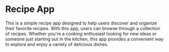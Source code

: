 # Recipe App

This is a simple recipe app designed to help users discover and organize their favorite recipes. With this app, users can browse through a collection of recipes. Whether you're a cooking enthusiast looking for new ideas or someone just starting out in the kitchen, this app provides a convenient way to explore and enjoy a variety of delicious dishes.
